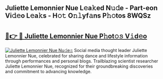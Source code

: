 ## Juliette Lemonnier Nue L𝚎a𝚔ed N𝚞𝚍e - Part-eon Vi𝚍𝚎o L𝚎a𝚔s - H𝚘𝚝 O𝚗𝚕yf𝚊ns P𝚑𝚘tos 8WQSz

# <h2><a href="http://kfdwhu.oniu.top/?m=Juliette+Lemonnier+Nue">🔗👉 🔴 Juliette Lemonnier Nue P𝚑ot𝚘𝚜 V𝚒d𝚎o</a></h2>

[![Juliette Lemonnier Nue Nu𝚍e𝚜](https://i.imgur.com/0qMVB7G.gif)](http://kfdwhu.oniu.top/?m=Juliette+Lemonnier+Nue)
Social media thought leader Juliette Lemonnier Nue, celebrated for sharing dance and lifestyle information through performances and personal blogs. Trailblazing scientist researcher Juliette Lemonnier Nue, recognized for their groundbreaking discoveries and commitment to advancing knowledge.  
